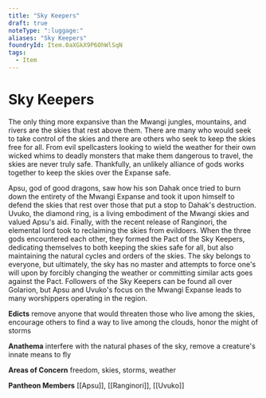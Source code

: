 ```yaml
---
title: "Sky Keepers"
draft: true
noteType: ":luggage:"
aliases: "Sky Keepers"
foundryId: Item.0aXGkX9P6OhWlSqN
tags:
  - Item
---
```


# Sky Keepers

The only thing more expansive than the Mwangi jungles, mountains, and rivers are the skies that rest above them. There are many who would seek to take control of the skies and there are others who seek to keep the skies free for all. From evil spellcasters looking to wield the weather for their own wicked whims to deadly monsters that make them dangerous to travel, the skies are never truly safe. Thankfully, an unlikely alliance of gods works together to keep the skies over the Expanse safe.

Apsu, god of good dragons, saw how his son Dahak once tried to burn down the entirety of the Mwangi Expanse and took it upon himself to defend the skies that rest over those that put a stop to Dahak's destruction. Uvuko, the diamond ring, is a living embodiment of the Mwangi skies and valued Apsu's aid. Finally, with the recent release of Ranginori, the elemental lord took to reclaiming the skies from evildoers. When the three gods encountered each other, they formed the Pact of the Sky Keepers, dedicating themselves to both keeping the skies safe for all, but also maintaining the natural cycles and orders of the skies. The sky belongs to everyone, but ultimately, the sky has no master and attempts to force one's will upon by forcibly changing the weather or committing similar acts goes against the Pact. Followers of the Sky Keepers can be found all over Golarion, but Apsu and Uvuko's focus on the Mwangi Expanse leads to many worshippers operating in the region.

**Edicts** remove anyone that would threaten those who live among the skies, encourage others to find a way to live among the clouds, honor the might of storms

**Anathema** interfere with the natural phases of the sky, remove a creature's innate means to fly

**Areas of Concern** freedom, skies, storms, weather

**Pantheon Members** [[Apsu]], [[Ranginori]], [[Uvuko]]
